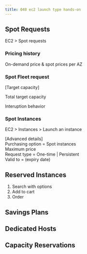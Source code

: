 ```yaml
---
title: 048 ec2 launch type hands-on
---
```


## Spot Requests
EC2 > Spot requests

### Pricing history
On-demand price & spot prices per AZ

### Spot Fleet request
[Target capacity]

Total target capacity

Interuption behavior

### Spot Instances
EC2 > Instances > Launch an instance

[Advanced details]  
Purchasing option = Spot instances  
Maximum price  
Request type = One-time | Persistent  
Valid to = (expiry date)  


## Reserved Instances
1. Search with options
2. Add to cart
3. Order

## Savings Plans

## Dedicated Hosts

## Capacity Reservations
